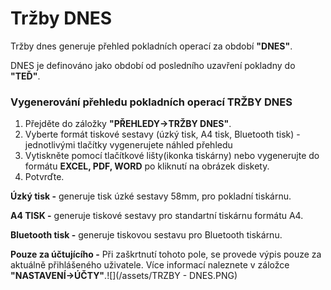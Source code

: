 # Tržby DNES

Tržby dnes generuje přehled pokladních operací za období **"DNES"**.

DNES je definováno jako období od posledního uzavření pokladny do **"TEĎ"**.

### Vygenerování přehledu pokladních operací TRŽBY DNES

1. Přejděte do záložky **"PŘEHLEDY-&gt;TRŽBY DNES"**.
2. Vyberte formát tiskové sestavy \(úzký tisk, A4 tisk, Bluetooth tisk\) - jednotlivými tlačítky vygenerujete náhled přehledu
3. Vytiskněte pomocí tlačítkové lišty\(ikonka tiskárny\) nebo vygenerujte do formátu **EXCEL, PDF, WORD** po kliknutí na obrázek diskety.
4. Potvrďte.

**Úzký tisk -** generuje tisk úzké sestavy 58mm, pro pokladní tiskárnu.

**A4 TISK -** generuje tiskové sestavy pro standartní tiskárnu formátu A4.

**Bluetooth tisk -** generuje tiskovou sestavu pro Bluetooth tiskárnu.

**Pouze za účtujícího -** Při zaškrtnutí tohoto pole, se provede výpis pouze za aktuálně přihlášeného uživatele. Více informací naleznete v záložce **"NASTAVENÍ-&gt;ÚČTY"**.![](/assets/TRZBY - DNES.PNG)

